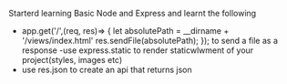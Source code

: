 Starterd learning Basic Node and Express and learnt the following

- app.get('/',(req, res)=> {
  let absolutePath = \_\_dirname + '/views/index.html'
  res.sendFile(absolutePath);
  }); to send a file as a response
  -use express.static to render staticwlwment of your project(styles, images etc)
- use res.json to create an api that returns json
